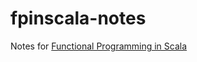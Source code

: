 # fpinscala-notes

Notes for [Functional Programming in Scala](https://book.impress.co.jp/books/1114101091)

